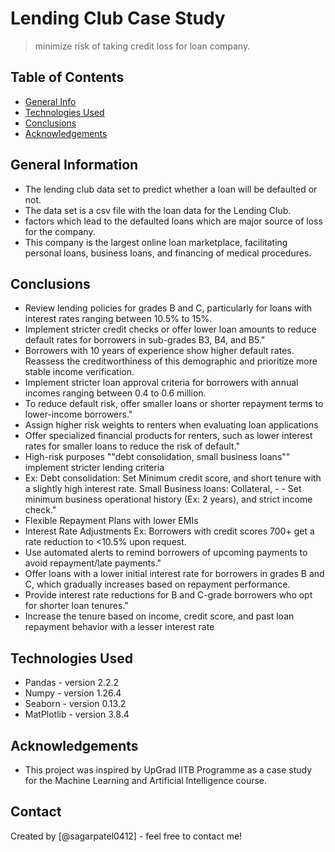 # Lending Club Case Study
> minimize risk of taking credit loss for loan company.


## Table of Contents
* [General Info](#general-information)
* [Technologies Used](#technologies-used)
* [Conclusions](#conclusions)
* [Acknowledgements](#acknowledgements)

<!-- You can include any other section that is pertinent to your problem -->

## General Information
- The lending club data set to predict whether a loan will be defaulted or not.
- The data set is a csv file with the loan data for the Lending Club.
- factors which lead to the defaulted loans which are major source of loss for the company.
- This company is the largest online loan marketplace, facilitating personal loans, business loans, and financing of medical procedures. 

<!-- You don't have to answer all the questions - just the ones relevant to your project. -->

## Conclusions
- Review lending policies for grades B and C, particularly for loans with interest rates ranging between 10.5% to 15%.
- Implement stricter credit checks or offer lower loan amounts to reduce default rates for borrowers in sub-grades B3, B4, and B5."
- Borrowers with 10 years of experience show higher default rates. Reassess the creditworthiness of this demographic and prioritize more stable income verification.
- Implement stricter loan approval criteria for borrowers with annual incomes ranging between 0.4 to 0.6 million.
- To reduce default risk, offer smaller loans or shorter repayment terms to lower-income borrowers."
- Assign higher risk weights to renters when evaluating loan applications
- Offer specialized financial products for renters, such as lower interest rates for smaller loans to reduce the risk of default."
- High-risk purposes ""debt consolidation, small business loans"" implement stricter lending criteria
- Ex: Debt consolidation: Set Minimum credit score, and short tenure with a slightly high interest rate. Small Business loans: Collateral, - - Set minimum business operational history (Ex: 2 years), and strict income check."
- Flexible Repayment Plans with lower EMIs
- Interest Rate Adjustments Ex: Borrowers with credit scores 700+ get a rate reduction to <10.5% upon request.
- Use automated alerts to remind borrowers of upcoming payments to avoid repayment/late payments."
- Offer loans with a lower initial interest rate for borrowers in grades B and C, which gradually increases based on repayment performance.
- Provide interest rate reductions for B and C-grade borrowers who opt for shorter loan tenures."
- Increase the tenure based on income, credit score, and past loan repayment behavior with a lesser interest rate

<!-- You don't have to answer all the questions - just the ones relevant to your project. -->


## Technologies Used
- Pandas - version 2.2.2
- Numpy - version 1.26.4
- Seaborn - version 0.13.2
- MatPlotlib - version 3.8.4

<!-- As the libraries versions keep on changing, it is recommended to mention the version of library used in this project -->

## Acknowledgements
- This project was inspired by UpGrad IITB Programme as a case study for the Machine Learning and Artificial Intelligence course.


## Contact
Created by [@sagarpatel0412] - feel free to contact me!


<!-- Optional -->
<!-- ## License -->
<!-- This project is open source and available under the [... License](). -->

<!-- You don't have to include all sections - just the one's relevant to your project -->
